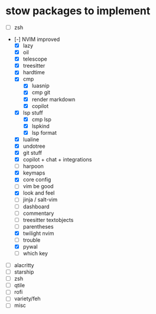# stow packages to implement
- [ ] zsh
- [-] NVIM improved
  - [x] lazy
  - [x] oil
  - [x] telescope
  - [x] treesitter
  - [x] hardtime
  - [x] cmp
    - [x] luasnip
    - [x] cmp git
    - [x] render markdown
    - [x] copilot
  - [x] lsp stuff
    - [x] cmp lsp
    - [x] lspkind
    - [x] lsp format
  - [x] lualine
  - [x] undotree
  - [x] git stuff
  - [x] copilot + chat + integrations 
  - [ ] harpoon
  - [x] keymaps
  - [x] core config
  - [ ] vim be good
  - [x] look and feel
  - [ ] jinja / salt-vim
  - [ ] dashboard
  - [ ] commentary
  - [ ] treesitter textobjects
  - [ ] parentheses
  - [x] twilight nvim
  - [ ] trouble
  - [x] pywal
  - [ ] which key
- [ ] alacritty
- [ ] starship
- [ ] zsh
- [ ] qtile
- [ ] rofi
- [ ] variety/feh
- [ ] misc
